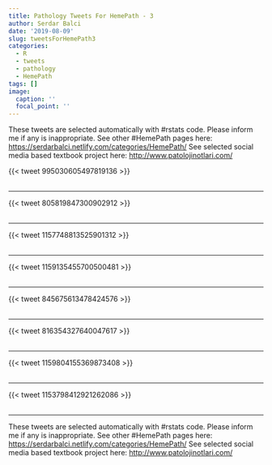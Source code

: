 ```yaml
---
title: Pathology Tweets For HemePath - 3
author: Serdar Balci
date: '2019-08-09'
slug: tweetsForHemePath3
categories:
  - R
  - tweets
  - pathology
  - HemePath
tags: []
image:
  caption: ''
  focal_point: ''
---
```



These tweets are selected automatically with #rstats code. Please inform me if any is inappropriate.
See other #HemePath pages here: https://serdarbalci.netlify.com/categories/HemePath/ 
See selected social media based textbook project here: http://www.patolojinotlari.com/

{{< tweet 995030605497819136 >}}
<br>
<br>
<hr>
{{< tweet 805819847300902912 >}}
<br>
<br>
<hr>
{{< tweet 1157748813525901312 >}}
<br>
<br>
<hr>
{{< tweet 1159135455700500481 >}}
<br>
<br>
<hr>
{{< tweet 845675613478424576 >}}
<br>
<br>
<hr>
{{< tweet 816354327640047617 >}}
<br>
<br>
<hr>
{{< tweet 1159804155369873408 >}}
<br>
<br>
<hr>
{{< tweet 1153798412921262086 >}}
<br>
<br>
<hr>


These tweets are selected automatically with #rstats code. Please inform me if any is inappropriate.
See other #HemePath pages here: https://serdarbalci.netlify.com/categories/HemePath/ 
See selected social media based textbook project here: http://www.patolojinotlari.com/
